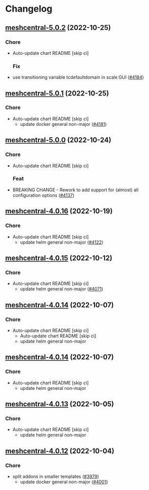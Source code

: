 # Changelog



## [meshcentral-5.0.2](https://github.com/truecharts/charts/compare/meshcentral-5.0.1...meshcentral-5.0.2) (2022-10-25)

### Chore

- Auto-update chart README [skip ci]

  ### Fix

- use transitioning variable tcdefaultdomain in scale GUI ([#4184](https://github.com/truecharts/charts/issues/4184))




## [meshcentral-5.0.1](https://github.com/truecharts/charts/compare/meshcentral-5.0.0...meshcentral-5.0.1) (2022-10-25)

### Chore

- Auto-update chart README [skip ci]
  - update docker general non-major ([#4181](https://github.com/truecharts/charts/issues/4181))




## [meshcentral-5.0.0](https://github.com/truecharts/charts/compare/meshcentral-4.0.16...meshcentral-5.0.0) (2022-10-24)

### Chore

- Auto-update chart README [skip ci]

  ### Feat

- BREAKING CHANGE - Rework to add support for (almost) all configuration options ([#4137](https://github.com/truecharts/charts/issues/4137))




## [meshcentral-4.0.16](https://github.com/truecharts/charts/compare/meshcentral-4.0.15...meshcentral-4.0.16) (2022-10-19)

### Chore

- Auto-update chart README [skip ci]
  - update helm general non-major ([#4122](https://github.com/truecharts/charts/issues/4122))




## [meshcentral-4.0.15](https://github.com/truecharts/charts/compare/meshcentral-4.0.14...meshcentral-4.0.15) (2022-10-12)

### Chore

- Auto-update chart README [skip ci]
  - update helm general non-major ([#4071](https://github.com/truecharts/charts/issues/4071))




## [meshcentral-4.0.14](https://github.com/truecharts/charts/compare/meshcentral-4.0.13...meshcentral-4.0.14) (2022-10-07)

### Chore

- Auto-update chart README [skip ci]
  - Auto-update chart README [skip ci]
  - update helm general non-major




## [meshcentral-4.0.14](https://github.com/truecharts/charts/compare/meshcentral-4.0.13...meshcentral-4.0.14) (2022-10-07)

### Chore

- Auto-update chart README [skip ci]
  - update helm general non-major




## [meshcentral-4.0.13](https://github.com/truecharts/charts/compare/meshcentral-4.0.12...meshcentral-4.0.13) (2022-10-05)

### Chore

- Auto-update chart README [skip ci]
  - update helm general non-major




## [meshcentral-4.0.12](https://github.com/truecharts/charts/compare/meshcentral-4.0.11...meshcentral-4.0.12) (2022-10-04)

### Chore

- split addons in smaller templates ([#3979](https://github.com/truecharts/charts/issues/3979))
  - update docker general non-major ([#4001](https://github.com/truecharts/charts/issues/4001))


